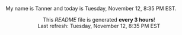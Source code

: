 My name is Tanner and today is Tuesday, November 12, 8:35 PM EST.

<p align="center">This <i>README</i> file is generated <b>every 3 hours</b>!</br>Last refresh: Tuesday, November 12, 8:35 PM EST<br /></p>
